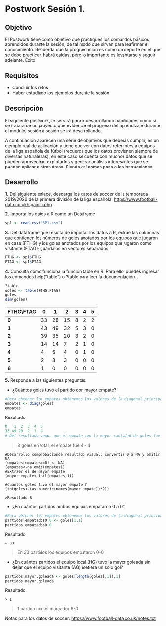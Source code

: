 # Postwork Sesión 1.
## Objetivo
El Postwork tiene como objetivo que practiques los comandos básicos aprendidos durante la sesión, de tal modo que sirvan para reafirmar el conocimiento. Recuerda que la programación es como un deporte en el que se debe practicar, habrá caídas, pero lo importante es levantarse y seguir adelante. Éxito

## Requisitos
- Concluir los retos
- Haber estudiado los ejemplos durante la sesión
## Descripción
El siguiente postwork, te servirá para ir desarrollando habilidades como si se tratara de un proyecto que evidencie el progreso del aprendizaje durante el módulo, sesión a sesión se irá desarrollando.

A continuación aparecen una serie de objetivos que deberás cumplir, es un ejemplo real de aplicación y tiene que ver con datos referentes a equipos de la liga española de fútbol (recuerda que los datos provienen siempre de diversas naturalezas), en este caso se cuenta con muchos datos que se pueden aprovechar, explotarlos y generar análisis interesantes que se pueden aplicar a otras áreas. Siendo así damos paso a las instrucciones:
 ## Desarrollo

**1.** Del siguiente enlace, descarga los datos de soccer de la temporada 2019/2020 de la primera división de la liga española: https://www.football-data.co.uk/spainm.php

**2.** Importa los datos a R como un Dataframe
```R
sp1 <- read.csv("SP1.csv")
```

**3.** Del dataframe que resulta de importar los datos a R, extrae las columnas que contienen los números de goles anotados por los equipos que jugaron en casa (FTHG) y los goles anotados por los equipos que jugaron como visitante (FTAG); guárdalos en vectores separados
```R
FTHG <- sp1$FTHG
FTAG <- sp1$FTAG
```
**4.** Consulta cómo funciona la función table en R. Para ello, puedes ingresar los comandos help("table") o ?table para leer la documentación.
```R
?table
goles <- table(FTHG,FTAG)
goles
dim(goles)
```
 
|FTHG\FTAG| 0 | 1 | 2 | 3 | 4 | 5 |
|----|---|---|---|---|---|---| 
| **0** | 33| 28| 15|  8|  2|  2|
| **1** | 43| 49| 32|  5|  3|  0|
| **2** | 39| 35| 20|  3|  2|  0|
| **3** | 14| 14|  7|  2|  1|  0|
| **4** |  4|  5|  4|  0|  1|  0|
| **5** |  2|  3|  3|  0|  0|  0|
| **6** |  1|  0|  0|  0|  0|  0|
 
**5.** Responde a las siguientes preguntas: 
 - ¿Cuántos goles tuvo el partido con mayor empate? 
```R
#Para obtener los empates obtenemos los valores de la diagonal principal de la tabla. Descartamos aquellos conteos que sean iguales a 0
empates <- diag(goles)
empates
```
Resultado
```R
0   1  2  3  4  5  
33 49 20  2  1  0 
# Del resultado vemos que el empate con la mayor cantidad de goles fue un partido con marcador 4-4
```
> 8 goles en total, el empate fue 4 - 4
```
#Desarrollo comprobacionde resultado visual: convertir 0 a NA y omitir NA
(empates[empates==0] <- NA)
(empates<-na.omit(empates))
#Extraer el de mayor empate
(mayor_empate<-tail(empates,1))

#Cuantos goles tuvo el mayor empate ?
(totgoles<-(as.numeric(names(mayor_empate))*2))
```
```
>Resultado 8
```
 - ¿En cuántos partidos ambos equipos empataron 0 a 0? 
```R
#Para obtener los empates obtenemos los valores de la diagonal principal de la tabla. Descartamos aquellos conteos que sean iguales a 0
partidos.empatados0.0 <- goles[1,1]
partidos.empatados0.0
```
Resultado
```
> 33
```
> En 33 partidos los equipos empataron 0-0
 - ¿En cuántos partidos el equipo local (HG) tuvo la mayor goleada sin dejar que el equipo visitante (AG) metiera un solo gol?
```R
partidos.mayor.goleada <- goles[length(goles[,1]),1]
partidos.mayor.goleada
```
Resultado
```
> 1
```
> 1 partido con el marcador 6-0

Notas para los datos de soccer: https://www.football-data.co.uk/notes.txt
